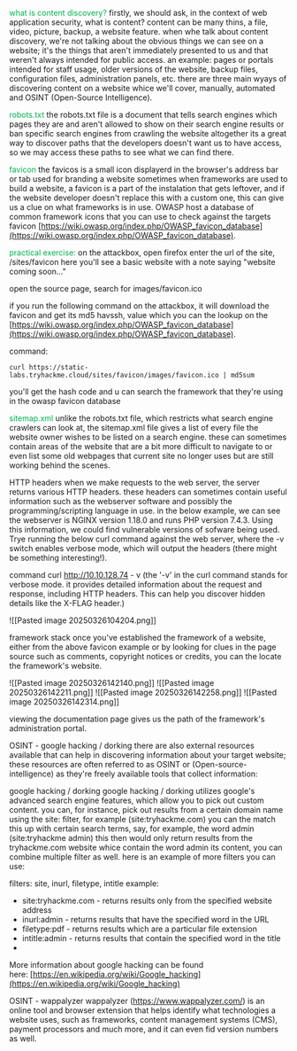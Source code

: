 <span style="color:rgb(0, 176, 80)">what is content discovery</span><span style="color:rgb(0, 176, 80)">?</span>
firstly, we should ask, in the context of web application security, what is content? content can be many thins, a file, video, picture, backup, a website feature.
when whe talk about content discovery, we're not talking about the obvious things we can see on a website; it's the things that aren't immediately presented to us and that weren't always intended for public access.
an example: pages or portals intended for staff usage, older versions of the website, backup files, configuration files, administration panels, etc.
there are three main wyays of discovering content on a website whice we'll cover, manually, automated and OSINT (Open-Source Intelligence).

<span style="color:rgb(0, 176, 80)">robots.txt</span>
the robots.txt file is a document that tells search engines which pages they are and aren't allowed to show on their search engine results or ban specific search engines from crawling the website altogether
its a great way to discover paths that the developers doesn't want us to have access, so we may access these paths to see what we can find there.

<span style="color:rgb(0, 176, 80)">favicon</span>
the favicos is a small icon displayerd in the browser's address bar or tab used for branding a website
sometimes when frameworks are used to build a website, a favicon is a part of the instalation that gets leftover, and if the website developer doesn't replace this with a custom one, this can give us a clue on what frameworks is in use. OWASP host a database of common framework icons that you can use to check against the targets favicon [https://wiki.owasp.org/index.php/OWASP_favicon_database](https://wiki.owasp.org/index.php/OWASP_favicon_database).

<span style="color:rgb(0, 176, 80)">practical exercise:</span>
on the attackbox, open firefox enter the url of the site, /sites/favicon here you'll see a basic website with a note saying "website coming soon..."

open the source page, search for images/favicon.ico

if you run the following command on the attackbox, it will download the favicon and get its md5 havssh, value which you can the lookup on the [https://wiki.owasp.org/index.php/OWASP_favicon_database](https://wiki.owasp.org/index.php/OWASP_favicon_database).

command:
```shell-session
curl https://static-labs.tryhackme.cloud/sites/favicon/images/favicon.ico | md5sum
```
you'll get the hash code and u can search the framework that they're using in the owasp favicon database


<span style="color:rgb(0, 176, 80)">s</span><span style="color:rgb(0, 176, 80)">i</span><span style="color:rgb(0, 176, 80)">t</span><span style="color:rgb(0, 176, 80)">ema</span><span style="color:rgb(0, 176, 80)">p</span><span style="color:rgb(0, 176, 80)">.xml</span>
unlike the robots.txt file, which restricts what search engine crawlers can look at, the sitemap.xml file gives a list of every file the website owner wishes to be listed on a search engine.
these can sometimes contain areas of the website that are a bit more difficult to navigate to or even list some old webpages that current site no longer uses but are still working behind the scenes.


HTTP headers
when we make requests to the web server, the server returns various HTTP headers.
these headers can sometimes contain useful information such as the webserver software and possibly the programming/scripting language in use.
in the below example, we can see the webserver is NGINX version 1.18.0 and runs PHP version 7.4.3.
Using this information, we could find vulnerable versions of sofware being used. Trye running the below curl command against the web server, where the -v switch enables verbose mode, which will output the headers (there might be something interesting!).

command
curl http://10.10.128.74 - v (the '-v' in the curl command stands for verbose mode. it provides detailed information about the request and response, including HTTP headers. This can help you discover hidden details like the X-FLAG header.)

![[Pasted image 20250326104204.png]]



framework stack
once you've established the framework of a website, either from the above favicon example or by looking for clues in the page source such as comments, copyright notices or credits, you can the locate the framework's website.

![[Pasted image 20250326142140.png]]
![[Pasted image 20250326142211.png]]
![[Pasted image 20250326142258.png]]
![[Pasted image 20250326142314.png]]

viewing the documentation page gives us the path of the framework's administration portal.



OSINT - google hacking / dorking
there are also external resources available that can help in discovering information about your target website; these resources are often referred to as OSINT or (Open-source-intelligence) as they're freely available tools that collect information:

google hacking / dorking
google hacking / dorking utilizes google's advanced search engine features, which allow you to pick out custom content. you can, for instance, pick out results from a certain domain name using the site: filter, for example (site:tryhackme.com) you can the match this up with certain search terms, say, for example, the word admin (site:tryhackme admin) this then would only return results from the tryhackme.com website whice contain the word admin its content, you can combine multiple filter as well. here is an example of more filters you can use:

filters: site, inurl, filetype, intitle
example: 
- site:tryhackme.com - returns results only from the specified website address
- inurl:admin - returns results that have the specified word in the URL
- filetype:pdf - returns results which are a particular file extension
- intitle:admin - returns results that contain the specified word in the title
- 
More information about google hacking can be found here: [https://en.wikipedia.org/wiki/Google_hacking](https://en.wikipedia.org/wiki/Google_hacking)


OSINT - wappalyzer
wappalyzer (https://www.wappalyzer.com/) is an online tool and browser extension that helps identify what technologies a website uses, such as frameworks, content management systems (CMS), payment processors and much more, and it can even fid version numbers as well.